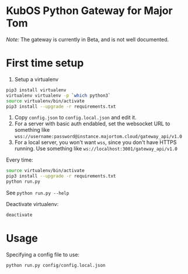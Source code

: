 # KubOS Python Gateway for Major Tom

*Note:* The gateway is currently in Beta, and is not well documented. 


# First time setup

1. Setup a virtualenv
```bash
pip3 install virtualenv
virtualenv virtualenv -p `which python3`
source virtualenv/bin/activate
pip3 install --upgrade -r requirements.txt
```
1. Copy `config.json` to `config.local.json` and edit it.
1. For a server with basic auth endabled, set the websocket URL to something like `wss://username:password@instance.majortom.cloud/gateway_api/v1.0`
1. For a local server, you won't want `wss`, since you don't have HTTPS running. Use something like `ws://localhost:3001/gateway_api/v1.0`

Every time:

```bash
source virtualenv/bin/activate
pip3 install --upgrade -r requirements.txt
python run.py
```

See `python run.py --help`

Deactivate virtualenv:

```bash
deactivate
```


# Usage

Specifying a config file to use:

```bash
python run.py config/config.local.json
```
